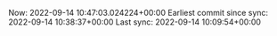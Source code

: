 Now: 2022-09-14 10:47:03.024224+00:00 Earliest commit since sync: 2022-09-14 10:38:37+00:00 Last sync: 2022-09-14 10:09:54+00:00
